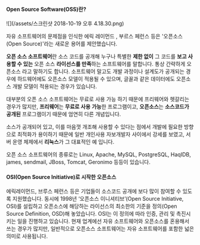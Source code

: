 #### Open Source Software\(OSS\)란?

![](/assets/스크린샷 2018-10-19 오후 4.18.30.png)

자유 소프트웨어의 문제점을 인식한 에릭 레이먼드 , 부르스 페런스 등은 '오픈소스\(Open Source\)'라는 새로운 용어를 제안했습니다.

**오픈 소스 소프트웨어**란 소스 코드를 공개해 누구나 특별한 **제한 없이** 그 코드를 **보고 사용할 수 있는** 오픈 소스 **라이선스를 만족**하는 소프트웨어를 말합니다. 통상 간략하게 오픈소스 라고 말하기도 합니다. 소프트웨어 말고도 개발 과정이나 설계도가 공개되는 경우에 하드웨어에도 오픈소스 모델이 적용될 수 있으며, 글꼴과 같은 데이터에도 오픈소스 개발 모델이 적용되는 경우가 있습니다.

대부분의 오픈 소스 소프트웨어는 무료로 사용 가능 하기 때문에 프리웨어와 헷갈리는 경우가 많지만, **프리웨어**는 **무료로 사용** **가능**한 프로그램이고, **오픈소스**는 **소스코드가 공개된** 프로그램이기 때문에 엄연히 다른 개념입니다.

소스가 공개되어 있고, 이를 마음껏 개조해 사용할 수 있다는 점에서 개발에 필요한 방향으로 최적화가 용이하기 때문에 일반 개인사용 자보개발자 사이에서 강세를 보였고, 서버 운영 체제에서 **리눅스**가 그 대표적인 예 입니다.

오픈 소스 소프트웨어의 종류로는 Linux, Apache, MySQL, PostgreSQL, HaqIDB, james, sendmail, JBoss, Tomcat, Geronimo 등등이 있습니다.

#### OSI\(Open Source Initiative\)로 시작한 오픈소스

에릭레이먼드, 브루스 페런스 등은 기업들이 소스코드 공개에 보다 많이 참여할 수 있도록 지원했습니다. 동시에 1998년 ‘오픈소스 이니셔티브’\(Open Source Initiative, OSI\)를 설립하고 오픈소스에 해당하는 라이선스의 최소한의 기준을 정의\(Open Source Definition, OSD\)해 놓았습니다. OSI는 이 정의에 따라 인증, 관리 및 촉진시키는 일을 진행하고 있습니다. 현재 업계에선 자유 소프트웨어와 오픈소스를 혼용해서 쓰는 경우가 많지만, 일반적으로 오픈소스 소프트웨어는 자유 소프트웨어를 포함한 넓은 의미로 사용됩니다.

